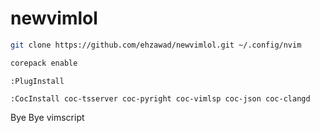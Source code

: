 # newvimlol

```sh
git clone https://github.com/ehzawad/newvimlol.git ~/.config/nvim

```
```sh
corepack enable
```

```vim
:PlugInstall
```

```vim
:CocInstall coc-tsserver coc-pyright coc-vimlsp coc-json coc-clangd
```

Bye Bye vimscript
